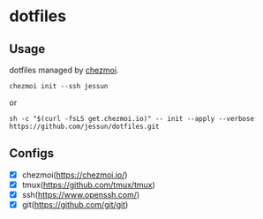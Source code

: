 # dotfiles

## Usage

dotfiles managed by [chezmoi](https://www.chezmoi.io/).
```shell
chezmoi init --ssh jessun
```
or
```shell
sh -c "$(curl -fsLS get.chezmoi.io)" -- init --apply --verbose https://github.com/jessun/dotfiles.git
```

## Configs

- [x] chezmoi(https://chezmoi.io/)
- [x] tmux(https://github.com/tmux/tmux)
- [x] ssh(https://www.openssh.com/)
- [x] git(https://github.com/git/git)
